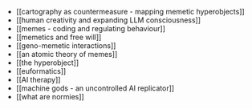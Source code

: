 - [[cartography as countermeasure - mapping memetic hyperobjects]]
- [[human creativity and expanding LLM consciousness]]
- [[memes - coding and regulating behaviour]]
- [[memetics and free will]]
- [[geno-memetic interactions]]
- [[an atomic theory of memes]]
- [[the hyperobject]]
- [[euformatics]]
- [[AI therapy]]
- [[machine gods - an uncontrolled AI replicator]]
- [[what are normies]]